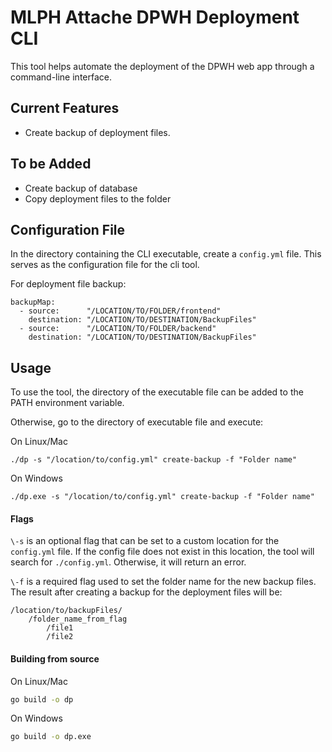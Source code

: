 # MLPH Attache DPWH Deployment CLI 

This tool helps automate the deployment of the DPWH web app through a command-line interface.

## Current Features

- Create backup of deployment files.

## To be Added
- Create backup of database
- Copy deployment files to the folder

## Configuration File

In the directory containing the CLI executable, create a `config.yml` file. This serves as the configuration file for the cli tool.

For deployment file backup:
```
backupMap:
  - source:      "/LOCATION/TO/FOLDER/frontend"
    destination: "/LOCATION/TO/DESTINATION/BackupFiles"
  - source:      "/LOCATION/TO/FOLDER/backend"
    destination: "/LOCATION/TO/DESTINATION/BackupFiles"
```
## Usage

To use the tool, the directory of the executable file can be added to the PATH environment variable.

Otherwise, go to the directory of executable file and execute:

On Linux/Mac
```
./dp -s "/location/to/config.yml" create-backup -f "Folder name"
```

On Windows
```
./dp.exe -s "/location/to/config.yml" create-backup -f "Folder name"
```

#### Flags

`\-s` is an optional flag that can be set to a custom location for the `config.yml` file. If the config file does not exist in this location, the tool will search for `./config.yml`. Otherwise, it will return an error.

`\-f` is a required flag used to set the folder name for the new backup files. The result after creating a backup for the deployment files will be:

```
/location/to/backupFiles/
    /folder_name_from_flag
        /file1
        /file2
```

#### Building from source

On Linux/Mac
```sh
go build -o dp
```

On Windows
```sh
go build -o dp.exe
```

